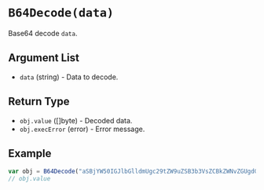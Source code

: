 # `B64Decode(data)`

Base64 decode `data`.

## Argument List

 * `data` (string) - Data to decode.

## Return Type

 * `obj.value` ([]byte) - Decoded data.
 * `obj.execError` (error) - Error message.

## Example

```js
var obj = B64Decode("aSBjYW50IGJlbGlldmUgc29tZW9uZSB3b3VsZCBkZWNvZGUgdGhpcwo=")
// obj.value
```
